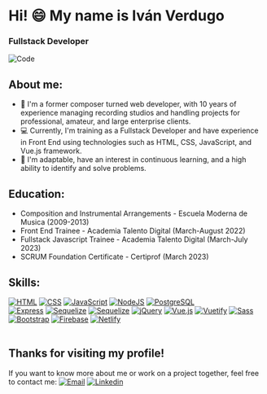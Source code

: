 # Hi! 😄 My name is Iván Verdugo

### Fullstack Developer
![Code](https://media.giphy.com/media/wLNuW1tCKRiPmDV5Y4/giphy.gif)

## About me:
- 🎼 I'm a former composer turned web developer, with 10 years of experience managing recording studios and handling projects for professional, amateur, and large enterprise clients. 
- 💻 Currently, I'm training as a Fullstack Developer and have experience in Front End using technologies such as HTML, CSS, JavaScript, and Vue.js framework. 
- 🌟 I'm adaptable, have an interest in continuous learning, and a high ability to identify and solve problems.

## Education:
- Composition and Instrumental Arrangements - Escuela Moderna de Musica (2009-2013)
- Front End Trainee - Academia Talento Digital (March-August 2022)
- Fullstack Javascript Trainee - Academia Talento Digital (March-July 2023)
- SCRUM Foundation Certificate - Certiprof (March 2023)

## Skills: 
[![HTML](https://img.shields.io/badge/HTML-E34F26?style=flat-square&logo=html5&logoColor=white&labelColor=E34F26)](https://github.com/Ivan270/)
[![CSS](https://img.shields.io/badge/CSS-1572B6?style=flat-square&logo=css3&logoColor=white&labelColor=1572B6)](https://github.com/Ivan270/)
[![JavaScript](https://img.shields.io/badge/-JavaScript-F7DF1E?style=flat-square&logo=javascript&logoColor=black)](https://github.com/Ivan270/)
[![NodeJS](https://img.shields.io/badge/node-5FA04E?style=flat-square=nodedotjs&logoColor=black&labelColor=5FA04E)](https://github.com/Ivan270/)
[![PostgreSQL](https://img.shields.io/badge/-PostgreSQL-4169E1?style=flat-square&logo=postgresql&logoColor=white)](https://github.com/Ivan270/)
<br>
[![Express](https://img.shields.io/badge/-Express.js-000000?style=flat-square&logo=express&logoColor=white)](https://github.com/Ivan270/)
[![Sequelize](https://img.shields.io/badge/sequelize-2F3A69?style=flat-square&logo=sequelize&logoColor=black&labelColor=53B0E6)](https://github.com/Ivan270/)
[![Sequelize](https://img.shields.io/badge/-Handlebars-F0772B?style=flat-square&logo=handlebarsdotjs&logoColor=white)](https://github.com/Ivan270/)
[![jQuery](https://img.shields.io/badge/-jQuery-0769AD?style=flat-square&logo=jquery&logoColor=white)](https://github.com/Ivan270/)
[![Vue.js](https://img.shields.io/badge/-Vue.js-4FC08D?style=flat-square&logo=vue.js&logoColor=white)](https://github.com/Ivan270/)
[![Vuetify](https://img.shields.io/badge/Vuetify-1867C0?style=flat-square&logo=vuetify&logoColor=white&labelColor=1867C0)](https://github.com/Ivan270/)
[![Sass](https://img.shields.io/badge/Sass-CC6699?style=flat-square&logo=sass&logoColor=white&labelColor=CC6699)]()
[![Bootstrap](https://img.shields.io/badge/-Bootstrap-563D7C?style=flat-square&logo=bootstrap)](https://github.com/Ivan270/)
[![Firebase](https://img.shields.io/badge/Firebase-FFCA28?style=flat-square&logo=firebase&logoColor=black&labelColor=FFCA28)](https://github.com/Ivan270/)
[![Netlify](https://img.shields.io/badge/-Netlify-00C7B7?style=flat-square&logo=netlify&logoColor=black)](https://github.com/Ivan270/)
<br><br>

## Thanks for visiting my profile! 
If you want to know more about me or work on a project together, feel free to contact me: 
[![Email](https://img.shields.io/badge/ivan270@gmail.com-Email-EA4335?style=for-the-badge&logo=gmail&logoColor=white&labelColor=101010)](mailto:ivan270@gmail.com)
[![Linkedin](https://img.shields.io/badge/LinkedIn-blue?logo=linkedin&logoColor=white&style=for-the-badge)](https://www.linkedin.com/in/ivan-verdugo-c/)
</br>
